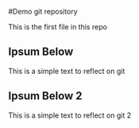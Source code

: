 #Demo git repository

This is the first file in this repo

## Ipsum Below

This is a simple text to reflect on git 

## Ipsum Below  2

This is a simple text to reflect on git 2
